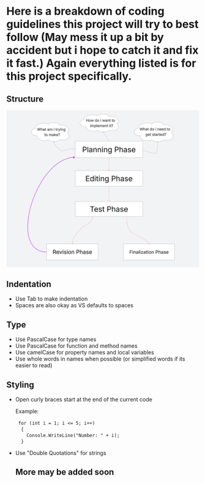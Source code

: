 # Here is a breakdown of coding guidelines this project will try to best follow (May mess it up a bit by accident but i hope to catch it and fix it fast.) Again everything listed is for this project specifically.

## Structure

![PlanFlowchart](Plan.png)

## Indentation
- Use Tab to make indentation
- Spaces are also okay as VS defaults to spaces 

## Type
- Use PascalCase for type names
- Use PascalCase for function and method names
- Use camelCase for property names and local variables
- Use whole words in names when possible (or simplified words if its easier to read)

## Styling
- Open curly braces start at the end of the current code

  Example:
  ```
   for (int i = 1; i <= 5; i++)
    {
      Console.WriteLine("Number: " + i);
    }
  ```
- Use "Double Quotations" for strings

  ## More may be added soon
